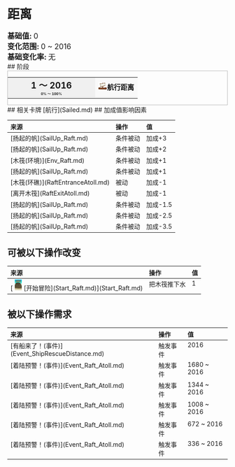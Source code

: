 # 距离  
<div style="font-size:1.2em"><b>基础值: </b> 0 </div>  
<div style="font-size:1.2em"><b>变化范围: </b> 0 ~ 2016 </div>  
<div style="font-size:1.2em"><b>基础变化率: </b> 无 </div>  
## 阶段  
<div  style="border:1px solid #BBB"><table><tr style="height:2em;"><td style="background-color:#F0F0F0;text-align:center;width:180px;font-size:1.4em;font-weight:bold;vertical-align:middle;"><div>1 ～ 2016<div><div style="font-size:0.4em">0% ～ 100%</div></td><td colspan=2 style="font-size:1.1em;vertical-align:middle;background-color:#F9F9F9;"><div><b><div style="width:20px;display:inline-block;text-align:center"><img decoding="async" src="../wiki/Sprite/Distance.png" href="a.md" style="max-width:20px;max-height:20px;"></div>航行距离</b></div><div style="font-size:0.8em;padding-top:4px;"></div></td></tr></table></div>  
## 相关卡牌  
[航行](Sailed.md)  
## 加成值影响因素  
<table class="table table-bordered" data-toggle="table"  ><thead style=""><tr ><th  style="text-align:left;vertical-align:top;"  >来源</th><th  style="text-align:left;vertical-align:top;"  >操作</th><th  style="text-align:left;vertical-align:top;"  >值</th></tr></thead><tr ><td  style="text-align:left;vertical-align:top;"  >[扬起的帆](SailUp_Raft.md)</td><td  style="text-align:left;vertical-align:top;"  >条件被动</td><td  style="text-align:left;vertical-align:top;"  >加成+3</td></tr><tr ><td  style="text-align:left;vertical-align:top;"  >[扬起的帆](SailUp_Raft.md)</td><td  style="text-align:left;vertical-align:top;"  >条件被动</td><td  style="text-align:left;vertical-align:top;"  >加成+2</td></tr><tr ><td  style="text-align:left;vertical-align:top;"  >[木筏(环境)](Env_Raft.md)</td><td  style="text-align:left;vertical-align:top;"  >条件被动</td><td  style="text-align:left;vertical-align:top;"  >加成+1</td></tr><tr ><td  style="text-align:left;vertical-align:top;"  >[扬起的帆](SailUp_Raft.md)</td><td  style="text-align:left;vertical-align:top;"  >条件被动</td><td  style="text-align:left;vertical-align:top;"  >加成+1</td></tr><tr ><td  style="text-align:left;vertical-align:top;"  >[木筏(环礁)](RaftEntranceAtoll.md)</td><td  style="text-align:left;vertical-align:top;"  >被动</td><td  style="text-align:left;vertical-align:top;"  >加成-1</td></tr><tr ><td  style="text-align:left;vertical-align:top;"  >[离开木筏](RaftExitAtoll.md)</td><td  style="text-align:left;vertical-align:top;"  >被动</td><td  style="text-align:left;vertical-align:top;"  >加成-1</td></tr><tr ><td  style="text-align:left;vertical-align:top;"  >[扬起的帆](SailUp_Raft.md)</td><td  style="text-align:left;vertical-align:top;"  >条件被动</td><td  style="text-align:left;vertical-align:top;"  >加成-1.5</td></tr><tr ><td  style="text-align:left;vertical-align:top;"  >[扬起的帆](SailUp_Raft.md)</td><td  style="text-align:left;vertical-align:top;"  >条件被动</td><td  style="text-align:left;vertical-align:top;"  >加成-2.5</td></tr><tr ><td  style="text-align:left;vertical-align:top;"  >[扬起的帆](SailUp_Raft.md)</td><td  style="text-align:left;vertical-align:top;"  >条件被动</td><td  style="text-align:left;vertical-align:top;"  >加成-3.5</td></tr></tbody></table>  
  
## 可被以下操作改变  
<table class="table table-bordered" data-toggle="table"  ><thead style=""><tr ><th  style="text-align:left;vertical-align:top;"  >来源</th><th  style="text-align:left;vertical-align:top;"  >操作</th><th  style="text-align:left;vertical-align:top;"  data-sortable="true"  >值</th></tr></thead><tr ><td  style="text-align:left;vertical-align:top;"  >[<div style="width:25px;display:inline-block;text-align:center"><img decoding="async" src="../wiki/Sprite/Raft.png" href="a.md" style="max-width:25px;max-height:25px;"></div>[开始冒险](Start_Raft.md)](Start_Raft.md)</td><td  style="text-align:left;vertical-align:top;"  >把木筏推下水</td><td  style="text-align:left;vertical-align:top;"  >1</td></tr></tbody></table>  
  
## 被以下操作需求  
<table class="table table-bordered" data-toggle="table"  ><thead style=""><tr ><th  style="text-align:left;vertical-align:top;"  >来源</th><th  style="text-align:left;vertical-align:top;"  >操作</th><th  style="text-align:left;vertical-align:top;"  >值</th></tr></thead><tr ><td  style="text-align:left;vertical-align:top;"  >[有船来了！(事件)](Event_ShipRescueDistance.md)</td><td  style="text-align:left;vertical-align:top;"  >触发事件</td><td  style="text-align:left;vertical-align:top;"  >2016</td></tr><tr ><td  style="text-align:left;vertical-align:top;"  >[着陆预警！(事件)](Event_Raft_Atoll.md)</td><td  style="text-align:left;vertical-align:top;"  >触发事件</td><td  style="text-align:left;vertical-align:top;"  >1680 ~ 2016</td></tr><tr ><td  style="text-align:left;vertical-align:top;"  >[着陆预警！(事件)](Event_Raft_Atoll.md)</td><td  style="text-align:left;vertical-align:top;"  >触发事件</td><td  style="text-align:left;vertical-align:top;"  >1344 ~ 2016</td></tr><tr ><td  style="text-align:left;vertical-align:top;"  >[着陆预警！(事件)](Event_Raft_Atoll.md)</td><td  style="text-align:left;vertical-align:top;"  >触发事件</td><td  style="text-align:left;vertical-align:top;"  >1008 ~ 2016</td></tr><tr ><td  style="text-align:left;vertical-align:top;"  >[着陆预警！(事件)](Event_Raft_Atoll.md)</td><td  style="text-align:left;vertical-align:top;"  >触发事件</td><td  style="text-align:left;vertical-align:top;"  >672 ~ 2016</td></tr><tr ><td  style="text-align:left;vertical-align:top;"  >[着陆预警！(事件)](Event_Raft_Atoll.md)</td><td  style="text-align:left;vertical-align:top;"  >触发事件</td><td  style="text-align:left;vertical-align:top;"  >336 ~ 2016</td></tr></tbody></table>  
  


<script>document.title="距离 - 卡牌生存百科 Card Survival Wiki";</script>